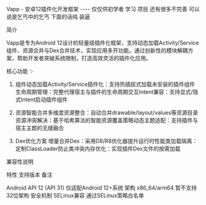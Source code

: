 Vapp - 安卓12插件化开发框架   ----   仅仅供初学者 学习 项目 还有很多不完善 可以说是乞丐中的乞丐  下面的话纯 装逼

简介

Vapp是专为Android 12设计的轻量级插件化框架，支持动态加载Activity/Service组件、资源合并与Dex合并技术，实现应用多开功能。通过创新性的模块解耦方案，帮助开发者突破系统限制，打造高效灵活的插件化应用。

核心功能 ✨

1. 组件动态加载
​Activity/Service插件化​：支持热插拔式加载未安装的插件组件
​生命周期管理​：完整代理宿主与插件的生命周期交互
​Intent兼容​：支持显式/隐式Intent启动插件组件

3. 资源智能合并
​多维度资源整合​：自动合并drawable/layout/values等资源目录
​资源冲突解决​：基于哈希算法的智能资源覆盖策略
​动态主题适配​：支持插件与宿主主题的无缝融合

5. Dex优化方案
​增量合并Dex​：采用D8/R8优化器提升运行时性能
​类加载隔离​：定制ClassLoader防止类冲突
​内存优化​：实现插件Dex文件的按需加载

兼容性说明

特性	支持版本	备注

Android API	12 (API 31)	仅适配Android 12+系统
架构	x86_64/arm64	暂不支持32位架构
安全机制	SELinux兼容	通过SELinux策略白名单


